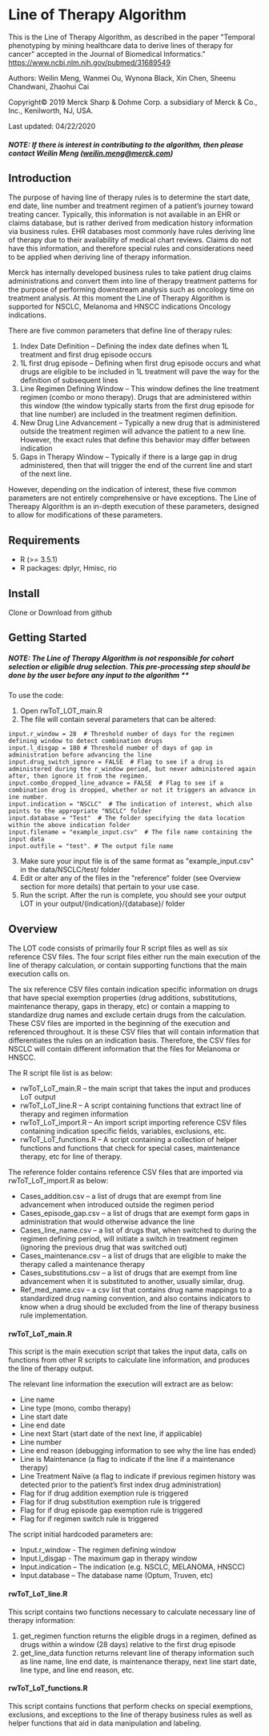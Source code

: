 # Line of Therapy Algorithm

This is the Line of Therapy Algorithm, as described in the paper "Temporal phenotyping by mining healthcare data to derive lines of therapy for cancer" accepted in the Journal of Biomedical Informatics." https://www.ncbi.nlm.nih.gov/pubmed/31689549

Authors: Weilin Meng, Wanmei Ou, Wynona Black, Xin Chen, Sheenu Chandwani, Zhaohui Cai

Copyright© 2019 Merck Sharp & Dohme Corp. a subsidiary of Merck & Co., Inc., Kenilworth, NJ, USA.

Last updated: 04/22/2020

##### NOTE: If there is interest in contributing to the algorithm, then please contact Weilin Meng (weilin.meng@merck.com)


## Introduction

The purpose of having line of therapy rules is to determine the start date, end date, line number and treatment regimen of a patient’s journey toward treating cancer. Typically, this information is not available in an EHR or claims database, but is rather derived from medication history information via business rules. EHR databases most commonly have rules deriving line of therapy due to their availability of medical chart reviews. Claims do not have this information, and therefore special rules and considerations need to be applied when deriving line of therapy information.

Merck has internally developed business rules to take patient drug claims administrations and convert them into line of therapy treatment patterns for the purpose of performing downstream analysis such as oncology time on treatment analysis. At this moment the Line of Therapy Algorithm is supported for NSCLC, Melanoma and HNSCC indications Oncology indications.

There are five common parameters that define line of therapy rules:
1. Index Date Definition – Defining the index date defines when 1L treatment and first drug episode occurs
2. 1L first drug episode – Defining when first drug episode occurs and what drugs are eligible to be included in 1L treatment will pave the way for the definition of subsequent lines
3. Line Regimen Defining Window – This window defines the line treatment regimen (combo or mono therapy). Drugs that are administered within this window (the window typically starts from the first drug episode for that line number) are included in the treatment regimen definition.
4. New Drug Line Advancement – Typically a new drug that is administered outside the treatment regimen will advance the patient to a new line. However, the exact rules that define this behavior may differ between indication
5. Gaps in Therapy Window – Typically if there is a large gap in drug administered, then that will trigger the end of the current line and start of the next line.

However, depending on the indication of interest, these five common parameters are not entirely comprehensive or have exceptions. The Line of Thereapy Algorithm is an in-depth execution of these parameters, designed to allow for modifications of these parameters.

## Requirements
* R (>= 3.5.1) 
* R packages: dplyr, Hmisc, rio

## Install
Clone or Download from github

## Getting Started

##### NOTE: The Line of Therapy Algorithm is not responsible for cohort selection or eligible drug selection. This pre-processing step should be done by the user before any input to the algorithm **

To use the code:
1. Open rwToT_LOT_main.R
2. The file will contain several parameters that can be altered:

```
input.r_window = 28  # Threshold number of days for the regimen defining window to detect combination drugs
input.l_disgap = 180 # Threshold number of days of gap in administration before advancing the line
input.drug_switch_ignore = FALSE  # Flag to see if a drug is administered during the r_window period, but never administered again after, then ignore it from the regimen. 
input.combo_dropped_line_advance = FALSE  # Flag to see if a combination drug is dropped, whether or not it triggers an advance in ine number.
input.indication = "NSCLC"  # The indication of interest, which also points to the appropriate "NSCLC" folder
input.database = "Test"  # The folder specifying the data location within the above indication folder
input.filename = "example_input.csv"  # The file name containing the input data
input.outfile = "test". # The output file name
```

3. Make sure your input file is of the same format as "example_input.csv" in the data/NSCLC/test/ folder
4. Edit or alter any of the files in the "reference" folder (see Overview section for more details) that pertain to your use case.
5. Run the script. After the run is complete, you should see your output LOT in your output/{indication}/{database}/ folder

## Overview
The LOT code consists of primarily four R script files as well as six reference CSV files. The four script files either run the main execution of the line of therapy calculation, or contain supporting functions that the main execution calls on. 

The six reference CSV files contain indication specific information on drugs that have special exemption properties (drug additions, substitutions, maintenance therapy, gaps in therapy, etc) or contain a mapping to standardize drug names and exclude certain drugs from the calculation. These CSV files are imported in the beginning of the execution and referenced throughout. It is these CSV files that will contain information that differentiates the rules on an indication basis. Therefore, the CSV files for NSCLC will contain different information that the files for Melanoma or HNSCC.

The R script file list is as below:
* rwToT_LoT_main.R – the main script that takes the input and produces LoT output
* rwToT_LoT_line.R – A script containing functions that extract line of therapy and regimen information
* rwToT_LoT_import.R – An import script importing reference CSV files containing indication specific fields, variables, exclusions, etc.
* rwToT_LoT_functions.R – A script containing a collection of helper functions and functions that check for special cases, maintenance therapy, etc for line of therapy.


The reference folder contains reference CSV files that are imported via rwToT_LoT_import.R as below:
* Cases_addition.csv – a list of drugs that are exempt from line advancement when introduced outside the regimen period
* Cases_episode_gap.csv – a list of drugs that are exempt form gaps in administration that would otherwise advance the line
* Cases_line_name.csv – a list of drugs that, when switched to during the regimen defining period, will initiate a switch in treatment regimen (ignoring the previous drug that was switched out)
* Cases_maintenance.csv – a list of drugs that are eligible to make the therapy called a maintenance therapy
* Cases_substitutions.csv – a list of drugs that are exempt from line advancement when it is substituted to another, usually similar, drug.
* Ref_med_name.csv – a csv list that contains drug name mappings to a standardized drug naming convention, and also contains indicators to know when a drug should be excluded from the line of therapy business rule implementation.


#### rwToT_LoT_main.R
This script is the main execution script that takes the input data, calls on functions from other R scripts to calculate line information, and produces the line of therapy output.

The relevant line information the execution will extract are as below:
* Line name
* Line type (mono, combo therapy)
* Line start date
* Line end date
* Line next Start (start date of the next line, if applicable)
* Line number
* Line end reason (debugging information to see why the line has ended)
* Line is Maintenance (a flag to indicate if the line if a maintenance therapy)
* Line Treatment Naïve (a flag to indicate if previous regimen history was detected prior to the patient’s first index drug administration)
* Flag for if drug addition exemption rule is triggered
* Flag for if drug substitution exemption rule is triggered
* Flag for if drug episode gap exemption rule is triggered
* Flag for if regimen switch rule is triggered


The script initial hardcoded parameters are:
* Input.r_window - The regimen defining window
* Input.l_disgap - The maximum gap in therapy window
* Input.indication – The indication (e.g. NSCLC, MELANOMA, HNSCC)
* Input.database – The database name (Optum, Truven, etc)


#### rwToT_LoT_line.R
This script contains two functions necessary to calculate necessary line of therapy information:
1. get_regimen function returns the eligible drugs in a regimen, defined as drugs within a window (28 days) relative to the first drug episode
2. get_line_data function returns relevant line of therapy information such as line name, line end date, is maintenance therapy, next line start date, line type, and line end reason, etc.


#### rwToT_LoT_functions.R
This script contains functions that perform checks on special exemptions, exclusions, and exceptions to the line of therapy business rules as well as helper functions that aid in data manipulation and labeling.

